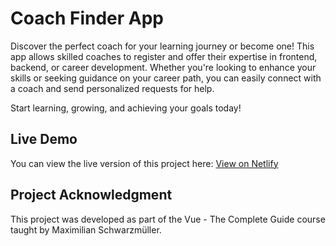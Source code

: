 # Coach Finder App

Discover the perfect coach for your learning journey or become one! This app allows skilled coaches to register and offer their expertise in frontend, backend, or career development. Whether you're looking to enhance your skills or seeking guidance on your career path, you can easily connect with a coach and send personalized requests for help.

Start learning, growing, and achieving your goals today!

## Live Demo

You can view the live version of this project here: [View on Netlify](https://splendid-kataifi-557127.netlify.app/)

## Project Acknowledgment

This project was developed as part of the Vue - The Complete Guide course taught by Maximilian Schwarzmüller.

